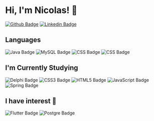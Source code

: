 
# Hi, I'm Nicolas! 👋

[![Github Badge](https://img.shields.io/badge/LinkedIn-0A66C2.svg?style=for-the-badge&logo=LinkedIn&logoColor=white&link=https://github.com/nicolas-ceruti)](https://github.com/nicolas-ceruti)
[![Linkedin Badge](https://img.shields.io/badge/-LinkedIn-blue?style=flat-square&logo=Linkedin&logoColor=white&link=https://www.linkedin.com/in/nicolasceruti/)](https://www.linkedin.com/in/nicolasceruti/)

##  Languages
![Java Badge](https://img.shields.io/badge/Java-ED8B00?style=for-the-badge&logo=java&logoColor=white) ![MySQL Badge](https://img.shields.io/badge/MySQL-00000F?style=for-the-badge&logo=mysql&logoColor=white) ![CSS Badge](https://img.shields.io/badge/CSS-239120?&style=for-the-badge&logo=css3&logoColor=white) ![CSS Badge](	https://img.shields.io/badge/HTML-239120?style=for-the-badge&logo=html5&logoColor=white) 


##  I'm Currently Studying

![Delphi Badge](https://img.shields.io/badge/Delphi-EE1F35.svg?style=for-the-badge&logo=Delphi&logoColor=white) ![CSS3 Badge](https://img.shields.io/badge/CSS3-1572B6?style=for-the-badge&logo=css3&logoColor=white) ![HTML5 Badge](https://img.shields.io/badge/HTML5-E34F26?style=for-the-badge&logo=html5&logoColor=white) ![JavaScript Badge](https://img.shields.io/badge/JavaScript-F7DF1E?style=for-the-badge&logo=javascript&logoColor=black) ![Spring Badge](https://img.shields.io/badge/Spring-6DB33F?style=for-the-badge&logo=spring&logoColor=white)







##  I have interest 🧠
![Flutter Badge](https://img.shields.io/badge/Flutter-02569B?style=for-the-badge&logo=flutter&logoColor=white) ![Postgre Badge](https://img.shields.io/badge/PostgreSQL-316192?style=for-the-badge&logo=postgresql&logoColor=white)

